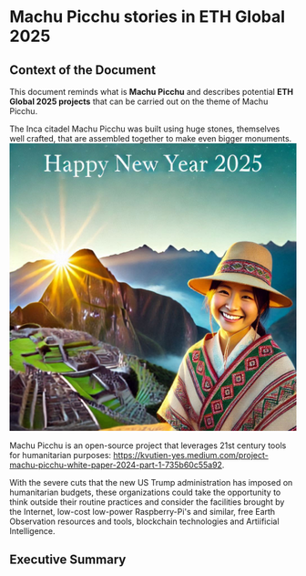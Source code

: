 # Machu Picchu stories in ETH Global 2025
## Context of the Document
This document reminds what is **Machu Picchu** and describes potential **ETH Global 2025 projects** that can be carried out on the theme of Machu Picchu.

The Inca citadel Machu Picchu was built using huge stones, themselves well crafted, that are assembled together to make even bigger monuments.
![Git basics](./images/0-Machu_Picchu-2025.jpg)

Machu Picchu is an open-source project that leverages 21st century tools for humanitarian purposes: https://kvutien-yes.medium.com/project-machu-picchu-white-paper-2024-part-1-735b60c55a92. 

With the severe cuts that the new US Trump administration has imposed on humanitarian budgets, these organizations could take the opportunity to think outside their routine practices and consider the facilities brought by the Internet, low-cost low-power Raspberry-Pi's and similar, free Earth Observation resources and tools, blockchain technologies and Artiificial Intelligence.


## Executive Summary
